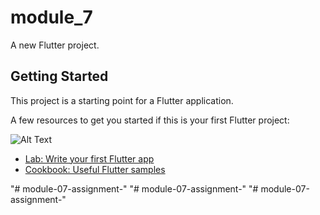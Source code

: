 # module_7

A new Flutter project.

## Getting Started

This project is a starting point for a Flutter application.



A few resources to get you started if this is your first Flutter project:




![Alt Text](https://i.imgur.com/aBvO0F8.png)


- [Lab: Write your first Flutter app](https://docs.flutter.dev/get-started/codelab)
- [Cookbook: Useful Flutter samples](https://docs.flutter.dev/cookbook)



 
 "# module-07-assignment-" 
"# module-07-assignment-" 
"# module-07-assignment-" 
